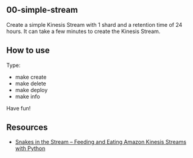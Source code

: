 ## 00-simple-stream
Create a simple Kinesis Stream with 1 shard and a retention time of 24 hours. 
It can take a few minutes to create the Kinesis Stream.

## How to use
Type:

- make create
- make delete
- make deploy
- make info

Have fun!
 
 
## Resources
- [Snakes in the Stream – Feeding and Eating Amazon Kinesis Streams with Python](https://aws.amazon.com/blogs/big-data/snakes-in-the-stream-feeding-and-eating-amazon-kinesis-streams-with-python/)
